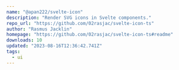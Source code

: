 ```yaml
---
name: "@apan222/svelte-icon"
description: "Render SVG icons in Svelte components."
repo_url: "https://github.com/02rasjac/svelte-icon-ts"
author: "Rasmus Jacklin"
homepage: "https://github.com/02rasjac/svelte-icon-ts#readme"
downloads: 10
updated: "2023-08-16T12:36:42.741Z"
tags: 
  - ui
---
```

